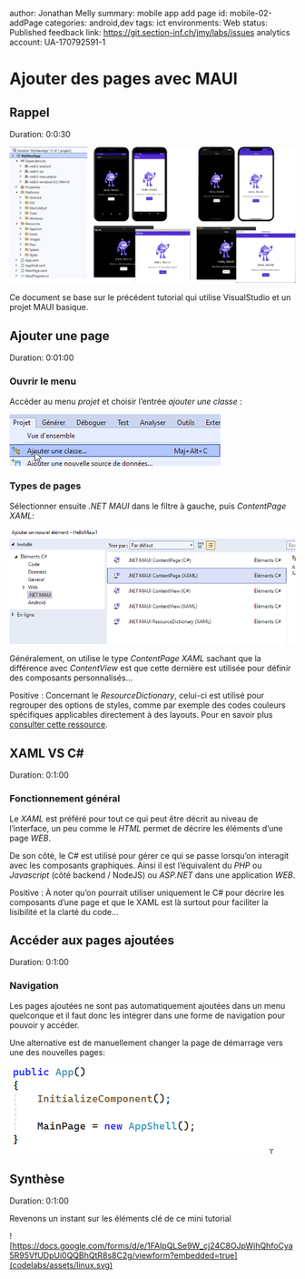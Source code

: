 author: Jonathan Melly
summary: mobile app add page
id: mobile-02-addPage
categories: android,dev
tags: ict
environments: Web
status: Published
feedback link: https://git.section-inf.ch/jmy/labs/issues
analytics account: UA-170792591-1

# Ajouter des pages avec MAUI

## Rappel
Duration: 0:0:30

![mauivs](assets/mobile/maui_vs.png)

Ce document se base sur le précédent tutorial qui utilise VisualStudio et un projet MAUI basique.

## Ajouter une page
Duration: 0:01:00

### Ouvrir le menu
Accéder au menu *projet* et choisir l’entrée *ajouter une classe* :

![addClass](assets/mobile/screen/addClass/addClass.png)

### Types de pages
Sélectionner ensuite *.NET MAUI* dans le filtre à gauche, puis *ContentPage XAML*:

![Alt text](<assets/mobile/screen/addClass/2024-01-20 06_49_40-Ajouter un nouvel élément - HelloMaui1.png>)

Généralement, on utilise le type *ContentPage XAML* sachant que la différence avec *ContentView* est que cette dernière est utilisée pour définir des composants personnalisés...

Positive
: Concernant le *ResourceDictionary*, celui-ci est utilisé pour regrouper des options de styles, comme par exemple des codes couleurs spécifiques applicables directement à des layouts. Pour en savoir plus [consulter cette ressource](https://learn.microsoft.com/en-us/dotnet/maui/fundamentals/resource-dictionaries?view=net-maui-8.0).

## XAML VS C\#
Duration: 0:1:00

### Fonctionnement général
Le *XAML* est préféré pour tout ce qui peut être décrit au niveau de l’interface, un peu comme le *HTML* permet de décrire les éléments d’une page *WEB*.

De son côté, le C# est utilisé pour gérer ce qui se passe lorsqu’on interagit avec les composants graphiques. Ainsi il est l’équivalent du *PHP* ou *Javascript* (côté backend / NodeJS) ou *ASP.NET* dans une application *WEB*.

Positive
: À noter qu’on pourrait utiliser uniquement le C# pour décrire les composants d’une page et que le XAML est là surtout pour faciliter la lisibilité et la clarté du code...


## Accéder aux pages ajoutées
Duration: 0:1:00

### Navigation
Les pages ajoutées ne sont pas automatiquement ajoutées dans un menu quelconque et il faut donc les intégrer dans une forme de navigation pour pouvoir y accéder.

Une alternative est de manuellement changer la page de démarrage vers une des nouvelles pages:

![Alt text](assets/mobile/screen/addClass/devenv_oHslPMzetl.gif)


## Synthèse
Duration: 0:1:00

Revenons un instant sur les éléments clé de ce mini tutorial

![https://docs.google.com/forms/d/e/1FAIpQLSe9W_cj24C8OJpWjhQhfoCya5R95VfUDpUi0QQBhQtR8s8C2g/viewform?embedded=true](codelabs/assets/linux.svg)